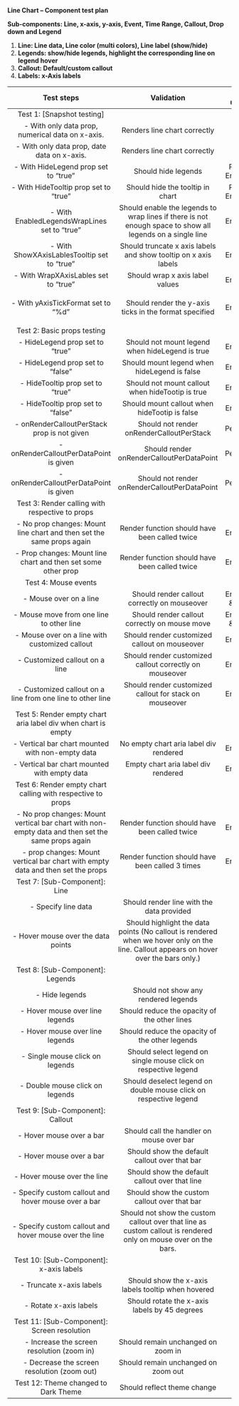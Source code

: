 **Line Chart – Component test plan**

**Sub-components: Line, x-axis, y-axis, Event, Time Range, Callout, Drop down and Legend**

1. **Line: Line data, Line color (multi colors), Line label (show/hide)**
1. **Legends: show/hide legends, highlight the corresponding line on legend hover**
1. **Callout: Default/custom callout**
1. **Labels: x-Axis labels**

|**Test steps**|**Validation**|**Tool used**|
| :-: | :-: | :-: |
|Test 1: [Snapshot testing]|||
|- With only data prop, numerical data on x-axis.|Renders line chart correctly|RTL|
|- With only data prop, date data on x-axis.|Renders line chart correctly|RTL|
|- With HideLegend prop set to “true”|Should hide legends|RTL & Enzyme|
|- With HideTooltip prop set to “true”|Should hide the tooltip in chart|RTL & Enzyme|
|- With EnabledLegendsWrapLines set to “true”|Should enable the legends to wrap lines if there is not enough space to show all legends on a single line|Enzyme|
|- With ShowXAxisLablesTooltip set to “true”|Should truncate x axis labels and show tooltip on x axis labels|Enzyme|
|- With WrapXAxisLables set to “true”|Should wrap x axis label values|Enzyme|
|- With yAxisTickFormat set to “%d”|<p>Should render the y-axis ticks in the format specified</p><p></p>|Enzyme|
|Test 2: Basic props testing|||
|- HideLegend prop set to “true”|Should not mount legend when hideLegend is true|Enzyme|
|- HideLegend prop set to “false”|Should mount legend when hideLegend is false|Enzyme|
|- HideTooltip prop set to “true”|Should not mount callout when hideTootip is true|Enzyme|
|- HideTooltip prop set to “false”|Should mount callout when hideTootip is false|Enzyme|
|- onRenderCalloutPerStack prop is not given|Should not render onRenderCalloutPerStack|Pending|
|- onRenderCalloutPerDataPoint is given|Should render onRenderCalloutPerDataPoint|Pending|
|- onRenderCalloutPerDataPoint is given|Should not render onRenderCalloutPerDataPoint|Pending|
|Test 3: Render calling with respective to props|||
|- No prop changes: Mount line chart and then set the same props again|Render function should have been called twice|Enzyme|
|- Prop changes: Mount line chart and then set some other prop|Render function should have been called twice|Enzyme|
|Test 4: Mouse events|||
|- Mouse over on a line|Should render callout correctly on mouseover|Enzyme & RTL|
|- Mouse move from one line to other line|Should render callout correctly on mouse move|Enzyme & RTL|
|- Mouse over on a line with customized callout|Should render customized callout on mouseover|Enzyme|
|- Customized callout on a line |Should render customized callout correctly on mouseover|Enzyme|
|- Customized callout on a line from one line to other line|Should render customized callout for stack on mouseover|Enzyme|
|Test 5: Render empty chart aria label div when chart is empty|||
|- Vertical bar chart mounted with non-empty data|No empty chart aria label div rendered|Enzyme|
|- Vertical bar chart mounted with empty data|Empty chart aria label div rendered|Enzyme|
|Test 6: Render empty chart calling with respective to props|||
|- No prop changes: Mount vertical bar chart with non-empty data and then set the same props again|Render function should have been called twice|Enzyme|
|- prop changes: Mount vertical bar chart with empty data and then set the props|Render function should have been called 3 times|Enzyme|
|Test 7: [Sub-Component]: Line|||
|- Specify line data|Should render line with the data provided|RTL|
|- Hover mouse over the data points|Should highlight the data points (No callout is rendered when we hover only on the line. Callout appears on hover over the bars only.)|RTL|
|Test 8: [Sub-Component]: Legends|||
|- Hide legends |Should not show any rendered legends |RTL|
|- Hover mouse over line legends|Should reduce the opacity of the other lines|RTL|
|- Hover mouse over line legends|Should reduce the opacity of the other legends|RTL|
|- Single mouse click on legends|Should select legend on single mouse click on respective legend|RTL|
|- Double mouse click on legends|Should deselect legend on double mouse click on respective legend|RTL|
|Test 9: [Sub-Component]: Callout|||
|- Hover mouse over a bar|Should call the handler on mouse over bar|RTL|
|- Hover mouse over a bar|Should show the default callout over that bar|RTL|
|- Hover mouse over the line|Should show the default callout over that line|RTL|
|- Specify custom callout and hover mouse over a bar|Should show the custom callout over that bar|RTL|
|- Specify custom callout and hover mouse over the line|Should not show the custom callout over that line as custom callout is rendered only on mouse over on the bars.|RTL|
|Test 10: [Sub-Component]: x-axis labels|||
|- Truncate x-axis labels|Should show the x-axis labels tooltip when hovered|RTL|
|- Rotate x-axis labels|Should rotate the x-axis labels by 45 degrees|RTL|
|Test 11: [Sub-Component]: Screen resolution|||
|- Increase the screen resolution (zoom in)|Should remain unchanged on zoom in|RTL|
|- Decrease the screen resolution (zoom out)|Should remain unchanged on zoom out|RTL|
|Test 12: Theme changed to Dark Theme|Should reflect theme change|RTL|


